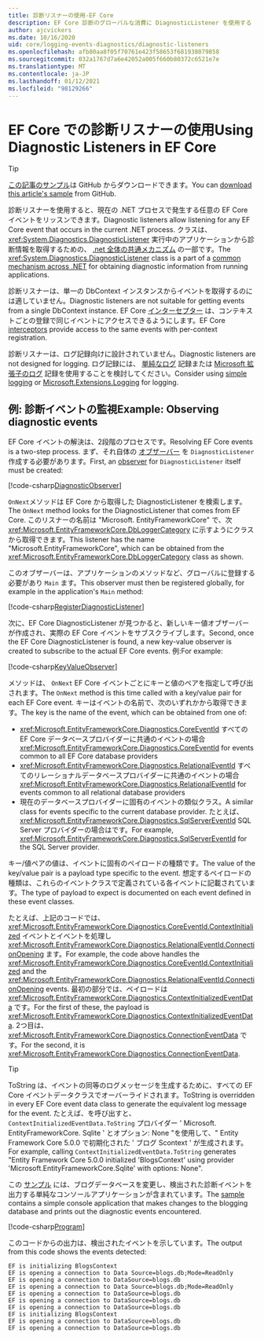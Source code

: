 ```yaml
---
title: 診断リスナーの使用-EF Core
description: EF Core 診断のグローバルな消費に DiagnosticListener を使用する
author: ajcvickers
ms.date: 10/16/2020
uid: core/logging-events-diagnostics/diagnostic-listeners
ms.openlocfilehash: afb80aa8f05f70761e423f58653f681938079858
ms.sourcegitcommit: 032a1767d7a6e42052a005f660b80372c6521e7e
ms.translationtype: MT
ms.contentlocale: ja-JP
ms.lasthandoff: 01/12/2021
ms.locfileid: "98129266"
---
```

# <a name="using-diagnostic-listeners-in-ef-core"></a><span data-ttu-id="715fc-103">EF Core での診断リスナーの使用</span><span class="sxs-lookup"><span data-stu-id="715fc-103">Using Diagnostic Listeners in EF Core</span></span>

> [!TIP]
> <span data-ttu-id="715fc-104">[この記事のサンプル](https://github.com/dotnet/EntityFramework.Docs/tree/master/samples/core/Miscellaneous/DiagnosticListeners)は GitHub からダウンロードできます。</span><span class="sxs-lookup"><span data-stu-id="715fc-104">You can [download this article's sample](https://github.com/dotnet/EntityFramework.Docs/tree/master/samples/core/Miscellaneous/DiagnosticListeners) from GitHub.</span></span>

<span data-ttu-id="715fc-105">診断リスナーを使用すると、現在の .NET プロセスで発生する任意の EF Core イベントをリッスンできます。</span><span class="sxs-lookup"><span data-stu-id="715fc-105">Diagnostic listeners allow listening for any EF Core event that occurs in the current .NET process.</span></span> <span data-ttu-id="715fc-106">クラスは、 <xref:System.Diagnostics.DiagnosticListener> 実行中のアプリケーションから診断情報を取得するための、 [.net 全体の共通メカニズム](https://github.com/dotnet/runtime/blob/master/src/libraries/System.Diagnostics.DiagnosticSource/src/DiagnosticSourceUsersGuide.md) の一部です。</span><span class="sxs-lookup"><span data-stu-id="715fc-106">The <xref:System.Diagnostics.DiagnosticListener> class is a part of a [common mechanism across .NET](https://github.com/dotnet/runtime/blob/master/src/libraries/System.Diagnostics.DiagnosticSource/src/DiagnosticSourceUsersGuide.md) for obtaining diagnostic information from running applications.</span></span>

<span data-ttu-id="715fc-107">診断リスナーは、単一の DbContext インスタンスからイベントを取得するのには適していません。</span><span class="sxs-lookup"><span data-stu-id="715fc-107">Diagnostic listeners are not suitable for getting events from a single DbContext instance.</span></span> <span data-ttu-id="715fc-108">EF Core [インターセプター](xref:core/logging-events-diagnostics/interceptors) は、コンテキストごとの登録で同じイベントにアクセスできるようにします。</span><span class="sxs-lookup"><span data-stu-id="715fc-108">EF Core [interceptors](xref:core/logging-events-diagnostics/interceptors) provide access to the same events with per-context registration.</span></span>

<span data-ttu-id="715fc-109">診断リスナーは、ログ記録向けに設計されていません。</span><span class="sxs-lookup"><span data-stu-id="715fc-109">Diagnostic listeners are not designed for logging.</span></span> <span data-ttu-id="715fc-110">ログ記録には、 [単純なログ](xref:core/logging-events-diagnostics/simple-logging) 記録または [Microsoft 拡張子のログ](xref:core/logging-events-diagnostics/extensions-logging) 記録を使用することを検討してください。</span><span class="sxs-lookup"><span data-stu-id="715fc-110">Consider using [simple logging](xref:core/logging-events-diagnostics/simple-logging) or [Microsoft.Extensions.Logging](xref:core/logging-events-diagnostics/extensions-logging) for logging.</span></span>

## <a name="example-observing-diagnostic-events"></a><span data-ttu-id="715fc-111">例: 診断イベントの監視</span><span class="sxs-lookup"><span data-stu-id="715fc-111">Example: Observing diagnostic events</span></span>

<span data-ttu-id="715fc-112">EF Core イベントの解決は、2段階のプロセスです。</span><span class="sxs-lookup"><span data-stu-id="715fc-112">Resolving EF Core events is a two-step process.</span></span> <span data-ttu-id="715fc-113">まず、それ自体の [オブザーバー](/dotnet/standard/events/observer-design-pattern) を `DiagnosticListener` 作成する必要があります。</span><span class="sxs-lookup"><span data-stu-id="715fc-113">First, an [observer](/dotnet/standard/events/observer-design-pattern) for `DiagnosticListener` itself must be created:</span></span>

<!--
public class DiagnosticObserver : IObserver<DiagnosticListener>
{
    public void OnCompleted()
        => throw new NotImplementedException();

    public void OnError(Exception error)
        => throw new NotImplementedException();

    public void OnNext(DiagnosticListener value)
    {
        if (value.Name == DbLoggerCategory.Name) // "Microsoft.EntityFrameworkCore"
        {
            value.Subscribe(new KeyValueObserver());
        }
    }
}
-->
[!code-csharp[DiagnosticObserver](../../../samples/core/Miscellaneous/DiagnosticListeners/Program.cs?name=DiagnosticObserver)]

<span data-ttu-id="715fc-114">`OnNext`メソッドは EF Core から取得した DiagnosticListener を検索します。</span><span class="sxs-lookup"><span data-stu-id="715fc-114">The `OnNext` method looks for the DiagnosticListener that comes from EF Core.</span></span> <span data-ttu-id="715fc-115">このリスナーの名前は "Microsoft. EntityFrameworkCore" で、次 <xref:Microsoft.EntityFrameworkCore.DbLoggerCategory> に示すようにクラスから取得できます。</span><span class="sxs-lookup"><span data-stu-id="715fc-115">This listener has the name "Microsoft.EntityFrameworkCore", which can be obtained from the <xref:Microsoft.EntityFrameworkCore.DbLoggerCategory> class as shown.</span></span>

<span data-ttu-id="715fc-116">このオブザーバーは、アプリケーションのメソッドなど、グローバルに登録する必要があり `Main` ます。</span><span class="sxs-lookup"><span data-stu-id="715fc-116">This observer must then be registered globally, for example in the application's `Main` method:</span></span>

<!--
        DiagnosticListener.AllListeners.Subscribe(new DiagnosticObserver());
-->
[!code-csharp[RegisterDiagnosticListener](../../../samples/core/Miscellaneous/DiagnosticListeners/Program.cs?name=RegisterDiagnosticListener)]

<span data-ttu-id="715fc-117">次に、EF Core DiagnosticListener が見つかると、新しいキー値オブザーバーが作成され、実際の EF Core イベントをサブスクライブします。</span><span class="sxs-lookup"><span data-stu-id="715fc-117">Second, once the EF Core DiagnosticListener is found, a new key-value observer is created to subscribe to the actual EF Core events.</span></span> <span data-ttu-id="715fc-118">例:</span><span class="sxs-lookup"><span data-stu-id="715fc-118">For example:</span></span>

<!--
public class KeyValueObserver : IObserver<KeyValuePair<string, object>>
{
    public void OnCompleted()
        => throw new NotImplementedException();

    public void OnError(Exception error)
        => throw new NotImplementedException();

    public void OnNext(KeyValuePair<string, object> value)
    {
        if (value.Key == CoreEventId.ContextInitialized.Name)
        {
            var payload = (ContextInitializedEventData)value.Value;
            Console.WriteLine($"EF is initializing {payload.Context.GetType().Name} ");
        }

        if (value.Key == RelationalEventId.ConnectionOpening.Name)
        {
            var payload = (ConnectionEventData)value.Value;
            Console.WriteLine($"EF is opening a connection to {payload.Connection.ConnectionString} ");
        }
    }
}
-->
[!code-csharp[KeyValueObserver](../../../samples/core/Miscellaneous/DiagnosticListeners/Program.cs?name=KeyValueObserver)]

<span data-ttu-id="715fc-119">メソッドは、 `OnNext` EF Core イベントごとにキーと値のペアを指定して呼び出されます。</span><span class="sxs-lookup"><span data-stu-id="715fc-119">The `OnNext` method is this time called with a key/value pair for each EF Core event.</span></span> <span data-ttu-id="715fc-120">キーはイベントの名前で、次のいずれかから取得できます。</span><span class="sxs-lookup"><span data-stu-id="715fc-120">The key is the name of the event, which can be obtained from one of:</span></span>

* <span data-ttu-id="715fc-121"><xref:Microsoft.EntityFrameworkCore.Diagnostics.CoreEventId> すべての EF Core データベースプロバイダーに共通のイベントの場合</span><span class="sxs-lookup"><span data-stu-id="715fc-121"><xref:Microsoft.EntityFrameworkCore.Diagnostics.CoreEventId> for events common to all EF Core database providers</span></span>
* <span data-ttu-id="715fc-122"><xref:Microsoft.EntityFrameworkCore.Diagnostics.RelationalEventId> すべてのリレーショナルデータベースプロバイダーに共通のイベントの場合</span><span class="sxs-lookup"><span data-stu-id="715fc-122"><xref:Microsoft.EntityFrameworkCore.Diagnostics.RelationalEventId> for events common to all relational database providers</span></span>
* <span data-ttu-id="715fc-123">現在のデータベースプロバイダーに固有のイベントの類似クラス。</span><span class="sxs-lookup"><span data-stu-id="715fc-123">A similar class for events specific to the current database provider.</span></span> <span data-ttu-id="715fc-124">たとえば、 <xref:Microsoft.EntityFrameworkCore.Diagnostics.SqlServerEventId> SQL Server プロバイダーの場合はです。</span><span class="sxs-lookup"><span data-stu-id="715fc-124">For example, <xref:Microsoft.EntityFrameworkCore.Diagnostics.SqlServerEventId> for the SQL Server provider.</span></span>

<span data-ttu-id="715fc-125">キー/値ペアの値は、イベントに固有のペイロードの種類です。</span><span class="sxs-lookup"><span data-stu-id="715fc-125">The value of the key/value pair is a payload type specific to the event.</span></span> <span data-ttu-id="715fc-126">想定するペイロードの種類は、これらのイベントクラスで定義されている各イベントに記載されています。</span><span class="sxs-lookup"><span data-stu-id="715fc-126">The type of payload to expect is documented on each event defined in these event classes.</span></span>

<span data-ttu-id="715fc-127">たとえば、上記のコードでは、 <xref:Microsoft.EntityFrameworkCore.Diagnostics.CoreEventId.ContextInitialized> イベントとイベントを処理し <xref:Microsoft.EntityFrameworkCore.Diagnostics.RelationalEventId.ConnectionOpening> ます。</span><span class="sxs-lookup"><span data-stu-id="715fc-127">For example, the code above handles the <xref:Microsoft.EntityFrameworkCore.Diagnostics.CoreEventId.ContextInitialized> and the <xref:Microsoft.EntityFrameworkCore.Diagnostics.RelationalEventId.ConnectionOpening> events.</span></span> <span data-ttu-id="715fc-128">最初の部分では、ペイロードは <xref:Microsoft.EntityFrameworkCore.Diagnostics.ContextInitializedEventData> です。</span><span class="sxs-lookup"><span data-stu-id="715fc-128">For the first of these, the payload is <xref:Microsoft.EntityFrameworkCore.Diagnostics.ContextInitializedEventData>.</span></span> <span data-ttu-id="715fc-129">2つ目は、 <xref:Microsoft.EntityFrameworkCore.Diagnostics.ConnectionEventData> です。</span><span class="sxs-lookup"><span data-stu-id="715fc-129">For the second, it is <xref:Microsoft.EntityFrameworkCore.Diagnostics.ConnectionEventData>.</span></span>

> [!TIP]
> <span data-ttu-id="715fc-130">ToString は、イベントの同等のログメッセージを生成するために、すべての EF Core イベントデータクラスでオーバーライドされます。</span><span class="sxs-lookup"><span data-stu-id="715fc-130">ToString is overridden in every EF Core event data class to generate the equivalent log message for the event.</span></span> <span data-ttu-id="715fc-131">たとえば、を呼び出すと、 `ContextInitializedEventData.ToString` プロバイダー ' Microsoft. EntityFrameworkCore. Sqlite ' とオプション: None "を使用して、" Entity Framework Core 5.0.0 で初期化された ' ブログ Scontext ' が生成されます。</span><span class="sxs-lookup"><span data-stu-id="715fc-131">For example, calling `ContextInitializedEventData.ToString` generates "Entity Framework Core 5.0.0 initialized 'BlogsContext' using provider 'Microsoft.EntityFrameworkCore.Sqlite' with options: None".</span></span>

<span data-ttu-id="715fc-132">この [サンプル](https://github.com/dotnet/EntityFramework.Docs/tree/master/samples/core/Miscellaneous/DiagnosticListeners) には、ブログデータベースを変更し、検出された診断イベントを出力する単純なコンソールアプリケーションが含まれています。</span><span class="sxs-lookup"><span data-stu-id="715fc-132">The [sample](https://github.com/dotnet/EntityFramework.Docs/tree/master/samples/core/Miscellaneous/DiagnosticListeners) contains a simple console application that makes changes to the blogging database and prints out the diagnostic events encountered.</span></span>

<!--
    public static void Main()
    {
        #region RegisterDiagnosticListener
        DiagnosticListener.AllListeners.Subscribe(new DiagnosticObserver());
        #endregion

        using (var context = new BlogsContext())
        {
            context.Database.EnsureDeleted();
            context.Database.EnsureCreated();

            context.Add(
                new Blog
                {
                    Name = "EF Blog",
                    Posts =
                    {
                        new Post { Title = "EF Core 3.1!" },
                        new Post { Title = "EF Core 5.0!" }
                    }
                });

            context.SaveChanges();
        }

        using (var context = new BlogsContext())
        {
            var blog = context.Blogs.Include(e => e.Posts).Single();

            blog.Name = "EF Core Blog";
            context.Remove(blog.Posts.First());
            blog.Posts.Add(new Post { Title = "EF Core 6.0!" });

            context.SaveChanges();
        }
        #endregion
    }
-->
[!code-csharp[Program](../../../samples/core/Miscellaneous/DiagnosticListeners/Program.cs?name=Program)]

<span data-ttu-id="715fc-133">このコードからの出力は、検出されたイベントを示しています。</span><span class="sxs-lookup"><span data-stu-id="715fc-133">The output from this code shows the events detected:</span></span>

```output
EF is initializing BlogsContext
EF is opening a connection to Data Source=blogs.db;Mode=ReadOnly
EF is opening a connection to DataSource=blogs.db
EF is opening a connection to Data Source=blogs.db;Mode=ReadOnly
EF is opening a connection to DataSource=blogs.db
EF is opening a connection to DataSource=blogs.db
EF is opening a connection to DataSource=blogs.db
EF is initializing BlogsContext
EF is opening a connection to DataSource=blogs.db
EF is opening a connection to DataSource=blogs.db
```
